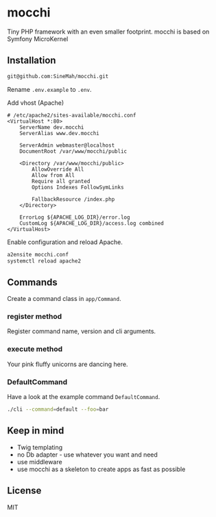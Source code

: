 # mocchi

Tiny PHP framework with an even smaller footprint.
mocchi is based on Symfony MicroKernel 

## Installation

```bash
git@github.com:SineMah/mocchi.git
```

Rename `.env.example` to `.env`.

Add vhost (Apache)
```apacheconfig
# /etc/apache2/sites-available/mocchi.conf
<VirtualHost *:80>
    ServerName dev.mocchi
    ServerAlias www.dev.mocchi
    
    ServerAdmin webmaster@localhost
    DocumentRoot /var/www/mocchi/public
    
    <Directory /var/www/mocchi/public>
        AllowOverride All
        Allow from All
        Require all granted
        Options Indexes FollowSymLinks
        
        FallbackResource /index.php
    </Directory>

    ErrorLog ${APACHE_LOG_DIR}/error.log
    CustomLog ${APACHE_LOG_DIR}/access.log combined
</VirtualHost>
```

Enable configuration and reload Apache.

```bash
a2ensite mocchi.conf
systemctl reload apache2
```

## Commands
Create a command class in `app/Command`.
### register method
Register command name, version and cli arguments.
### execute method
Your pink fluffy unicorns are dancing here.
### DefaultCommand
Have a look at the example command `DefaultCommand`.
```bash
./cli --command=default --foo=bar
``` 

## Keep in mind
* Twig templating
* no Db adapter - use whatever you want and need
* use middleware
* use mocchi as a skeleton to create apps as fast as possible

## License
MIT